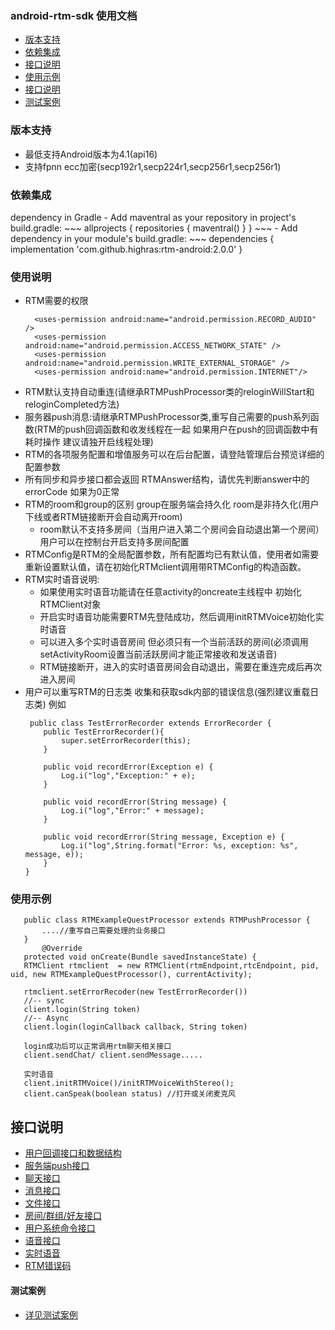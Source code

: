 ### android-rtm-sdk 使用文档
- [版本支持](#版本支持)
- [依赖集成](#依赖集成)
- [接口说明](#使用说明)
- [使用示例](#使用示例)
- [接口说明](#接口说明)
- [测试案例](#测试案例)

### 版本支持
- 最低支持Android版本为4.1(api16)
- 支持fpnn ecc加密(secp192r1,secp224r1,secp256r1,secp256r1)

### 依赖集成
 dependency in Gradle
    - Add maventral as your repository in project's build.gradle:
    ~~~
    allprojects {
            repositories {
                maventral()
            }
        }
    ~~~
    - Add dependency in your module's build.gradle:
    ~~~
    dependencies {
        implementation 'com.github.highras:rtm-android:2.0.0'
    }
### 使用说明
- RTM需要的权限
  ~~~
    <uses-permission android:name="android.permission.RECORD_AUDIO" />
    <uses-permission android:name="android.permission.ACCESS_NETWORK_STATE" />
    <uses-permission android:name="android.permission.WRITE_EXTERNAL_STORAGE" />
    <uses-permission android:name="android.permission.INTERNET"/>
    ~~~
- RTM默认支持自动重连(请继承RTMPushProcessor类的reloginWillStart和reloginCompleted方法) 
- 服务器push消息:请继承RTMPushProcessor类,重写自己需要的push系列函数(RTM的push回调函数和收发线程在一起 如果用户在push的回调函数中有耗时操作 建议请独开启线程处理)
- RTM的各项服务配置和增值服务可以在后台配置，请登陆管理后台预览详细的配置参数
- 所有同步和异步接口都会返回 RTMAnswer结构，请优先判断answer中的errorCode 如果为0正常
- RTM的room和group的区别 group在服务端会持久化 room是非持久化(用户下线或者RTM链接断开会自动离开room)
  - room默认不支持多房间（当用户进入第二个房间会自动退出第一个房间） 用户可以在控制台开启支持多房间配置
- RTMConfig是RTM的全局配置参数，所有配置均已有默认值，使用者如需要重新设置默认值，请在初始化RTMclient调用带RTMConfig的构造函数。
- RTM实时语音说明:
  - 如果使用实时语音功能请在任意activity的oncreate主线程中 初始化RTMClient对象
  - 开启实时语音功能需要RTM先登陆成功，然后调用initRTMVoice初始化实时语音
  - 可以进入多个实时语音房间 但必须只有一个当前活跃的房间(必须调用setActivityRoom设置当前活跃房间才能正常接收和发送语音)
  - RTM链接断开，进入的实时语音房间会自动退出，需要在重连完成后再次进入房间
- 用户可以重写RTM的日志类 收集和获取sdk内部的错误信息(强烈建议重载日志类) 例如
    ~~~
     public class TestErrorRecorder extends ErrorRecorder {
        public TestErrorRecorder(){
            super.setErrorRecorder(this);
        }
    
        public void recordError(Exception e) {
            Log.i("log","Exception:" + e);
        }
    
        public void recordError(String message) {
            Log.i("log","Error:" + message);
        }
    
        public void recordError(String message, Exception e) {
            Log.i("log",String.format("Error: %s, exception: %s", message, e));
        }
    }
    ~~~

### 使用示例
 ~~~
    public class RTMExampleQuestProcessor extends RTMPushProcessor {
        ....//重写自己需要处理的业务接口
    }
        @Override
    protected void onCreate(Bundle savedInstanceState) {
    RTMClient rtmclient  = new RTMClient(rtmEndpoint,rtcEndpoint, pid, uid, new RTMExampleQuestProcessor(), currentActivity);
    
    rtmclient.setErrorRecoder(new TestErrorRecorder())
    //-- sync
    client.login(String token)
    //-- Async
    client.login(loginCallback callback, String token)
    
    login成功后可以正常调用rtm聊天相关接口
    client.sendChat/ client.sendMessage.....

    实时语音
    client.initRTMVoice()/initRTMVoiceWithStereo();
    client.canSpeak(boolean status) //打开或关闭麦克风
~~~

##  接口说明
- [用户回调接口和数据结构](doc-zh/RTMUserInterface.md)
- [服务端push接口](doc-zh/RTMPush.md)
- [聊天接口](doc-zh/RTMChat.md)
- [消息接口](doc-zh/RTMessage.md)
- [文件接口](doc-zh/RTMFile.md)
- [房间/群组/好友接口](doc-zh/RTMRelationship.md)
- [用户系统命令接口](doc-zh/RTMUserSystem.md)
- [语音接口](doc-zh/RTMAudio.md)
- [实时语音](doc-zh/RTC.md)
- [RTM错误码](doc-zh/ErrorCode.md)


#### 测试案例
- [详见测试案例](app/src/main/java/com/rtm)
